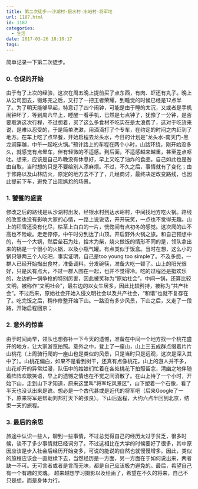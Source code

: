 ```yaml
---
title: 第二次徒步——沙湖村-银水村-水峪村-将军坨
url: 1187.html
id: 1187
categories:
  - 生活
date: 2017-03-26 18:10:17
tags:
---
```


简单记录一下第二次徒步。

### 0\. 仓促的开始

由于有了上次的经验，这次在周五晚上提前买了点东西，有肉、虾还有丸子。晚上从公司回去，锻炼完之后，又打了一把王者荣耀，到睡觉的时候已经是12点半了。为了明天能够早起，特意订了四个闹钟，可能是由于睡的太沉，又或者是手机闹钟坏了，等到周六早上，睡醒一看手机，已然是七点钟了，犹豫了一分钟，是否要取消这次行程，不过想着，买了这么多食材不吃实在是太浪费了，这对于吃货来说，是难以忍受的，于是简单洗漱，用滴滴打了个专车，在约定的时间之内赶到了地方。在车上吃了点早餐，开始启程去龙头水，今日的计划是“龙头水-南天门-黑龙涧穿越，中午一起吃火锅。”预计路上的车程在两个小时，山路环绕，刚开始没多久，就感觉有点晕车，伴有轻微的不适感。到后面，不适感越来越重，甚至差点呕吐。想来，应该是自己昨晚没有休息好，早上又吃了油炸的食品。自己如此也是咎由自取，当时想的只是不要给别人添麻烦。不过，不久之后，事情就有了变化；由于修路以及山林防火，原定的地方去不了了，几经商讨，最终决定改变路线，也因此提前下车，避免了出现尴尬的场景。

### 1\. 饕餮的盛宴

修改之后的路线是从沙湖村出发，经银水村到达水峪村，中间找地方吃火锅。路线的改变也没有影响大家的心情，一路上说说话，开开玩笑，一点也不觉得无趣。山上的积雪还没有化尽，枯草上白白的一片，恍惚间有点初冬的感觉。这次爬的山不高也不险峻。走走停停，中午时分到达了山顶。开启野外火锅之旅。和自己预想中的，有一个大锅，然后垒石为灶，拾木为柴，烧火做饭的情形不同的是，领队拿出来的锅是一个很小的火锅，以及小瓶气罐。有点类似于饭盒。当时在想，这么小的锅只够两三个人吃吧，事实证明，自己是too young too simple了。不及多想，一群人已经开始掏出食材，准备调料，分发碗筷，准备大吃一顿了。山上的阳光很好，只是风有点大，不过一群人围在一起，也并不觉得冷。吃的过程还是挺欢乐的，左边的一锅争抢的特别厉害，因此被笑称为“原始社会”，中间一锅，还算比较文明，被称作“文明社会”，最右边的以女生居多，因此比较矜持，被称为“共产社会”。不过后来，原始社会开始入侵文明社会以及共产社会，“和谐”也就不复存在了。吃完饭之后，稍作修整开始下山。一路没有多少风景，下山之后，又走了一段路，开始启程回京；

### 2\. 意外的惊喜

由于时间尚早，领队也想弥补一下今天的遗憾，准备在中间一个地方找一个桃花盛开的地方，让大家游览拍照。意外之中，登上了一座山，山上三五成群点缀着片片山桃花（上周骑行爬的一座山也是类似的风景，只是当时只是远观，这次是深入其中了）。山桃花偏白，如果不是看到树干，还真有点像桃花。山上的游人并不多，山花却开的异常烂漫，队伍中的姑娘们忙着在各处桃花下拍照留念，清幽之地伴随着阵阵欢歌笑语，早上的遗憾之情也在不觉之间消散了。在山上待了一个小时，开始下山，走到山下才知道，原来这里叫“将军坨风景区”，山下塑着一个石像，看了半天也没认出来是谁。想必是一个古代甚或是近代的将军吧（后来Google了一下，原来将军是帮助刘邦打天下的张良）。下山后返程，大约六点半回到北京，结束一天的旅程。

### 3\. 最后的余思

旅途中认识一些人，聊到一些事情，不过总觉得自己的经历太过于贫乏，很多时候，谈不了多少事情就已经词穷了。不过这相比在大学的时候要好了很多，其中原因应该是步入社会后经历开始变多，可说的能说的自然也就慢慢增多。因此，类似的旅程应该会一直继续下去，当然经历是一方面，另一方面在于如何说出来，两者缺一不可。无可言者或者是言而无味，都是自己应该极力避免的。最后，希望自己有一个有趣的灵魂。 越来越想学习摄影以及绘画了，希望在不久的将来，自己不只是想，而是身体力行。
